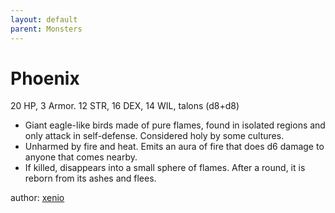 ```yaml
---
layout: default
parent: Monsters
---
```


# Phoenix
20 HP, 3 Armor. 12 STR, 16 DEX, 14 WIL, talons (d8+d8)

- Giant eagle-like birds made of pure flames, found in isolated regions and only attack in self-defense. Considered holy by some cultures.
- Unharmed by fire and heat. Emits an aura of fire that does d6 damage to anyone that comes nearby.
- If killed, disappears into a small sphere of flames. After a round, it is reborn from its ashes and flees.

author: [xenio](https://xenioinabottle.blogspot.com/2021/03/classic-monsters-for-cairnito-part-2.html)
